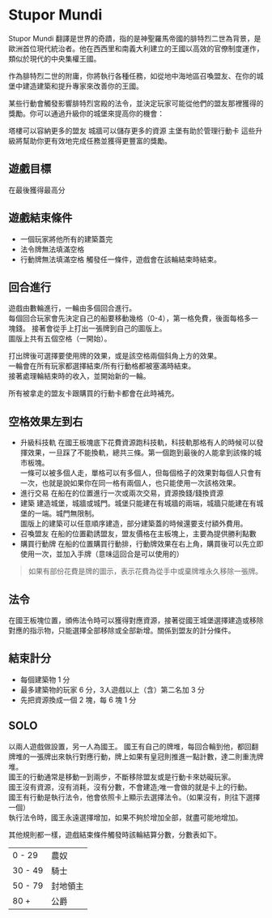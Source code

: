 # Stupor Mundi
Stupor Mundi 翻譯是世界的奇蹟，指的是神聖羅馬帝國的腓特烈二世為背景，是歐洲首位現代統治者。他在西西里和南義大利建立的王國以高效的官僚制度運作，類似於現代的中央集權王國。

作為腓特烈二世的附庸，你將執行各種任務，如從地中海地區召喚盟友、在你的城堡中建造建築和提升專家來改善你的王國。

某些行動會觸發影響腓特烈宮殿的法令，並決定玩家可能從他們的盟友那裡獲得的獎勵。你可以通過升級你的城堡來提高你的機會：

塔樓可以容納更多的盟友
城牆可以儲存更多的資源
主堡有助於管理行動卡
這些升級將幫助你更有效地完成任務並獲得更豐富的獎勵。

## 遊戲目標
在最後獲得最高分

## 遊戲結束條件
- 一個玩家將他所有的建築蓋完
- 法令牌無法填滿空格
- 行動牌無法填滿空格
觸發任一條件，遊戲會在該輪結束時結束。

## 回合進行
遊戲由數輪進行，一輪由多個回合進行。  
每個回合玩家會先決定自己的船要移動幾格（0-4），第一格免費，後面每格多一塊錢。
接著會從手上打出一張牌到自己的圖版上。  
圖版上共有五個空格（一開始）。  

打出牌後可選擇要使用牌的效果，或是該空格兩個斜角上方的效果。  
一輪會在所有玩家都選擇結束/所有行動格都被塞滿時結束。  
接著處理輪結束時的收入，並開始新的一輪。  
  
所有被拿走的盟友卡跟購買的行動卡都會在此時補充。
## 空格效果左到右
- 升級科技軌
在國王板塊底下花費資源跑科技軌，科技軌那格有人的時候可以發揮效果，一旦踩了不能換軌，總共三條。第一個跑到最後的人能拿到該條的城市板塊。  
一條可以被多個人走，單格可以有多個人，但每個格子的效果對每個人只會有一次，也就是說如果你在同一格有兩個人，也只能使用一次該格效果。
- 進行交易
在船在的位置進行一次或兩次交易，資源換錢/錢換資源
- 建築
建造城堡，城牆或城門。城堡只能建在有城牆的兩端，城牆只能建在有城堡的一端。城門無限制。  
圖版上的建築可以任意順序建造，部分建築蓋的時候還要支付額外費用。  
- 召喚盟友
在船的位置勸誘盟友，盟友價格在主板塊上，主要為提供勝利點數
- 購買行動牌
在船的位置購買行動排，行動牌效果在右上角，購買後可以先立即使用一次，並加入手牌（意味這回合是可以使用的）

> 如果有部份花費是牌的圖示，表示花費為從手中或棄牌堆永久移除一張牌。

## 法令
在國王板塊位置，頒佈法令時可以獲得對應資源，接著從國王城堡選擇建造或移除對應的指示物，只能選擇全部移除或全部新增。關係到盟友的計分條件。

## 結束計分
- 每個建築物 1 分
- 最多建築物的玩家 6 分，3人遊戲以上（含）第二名加 3 分
- 先把資源換成一個 2 塊，每 6 塊 1 分

## SOLO
以兩人遊戲做設置，另一人為國王。
國王有自己的牌堆，每回合輪到他，都回翻牌堆的一張牌出來執行對應行動，牌上如果有皇冠則推進一點計數，達二則重洗牌堆。  
國王的行動通常是移動一到兩步，不斷移除盟友或是行動卡來妨礙玩家。  
國王沒有資源，沒有消耗，沒有分數，不會建造;唯一會做的就是卡上的行動。  
國王有行動是執行法令，他會依照卡上顯示去選擇法令。（如果沒有，則往下選擇一個）  
執行法令時，國王永遠選擇增加，如果不夠於增加全部，就盡可能地增加。  
  
其他規則都一樣，遊戲結束條件觸發時該輪結算分數，分數表如下。  
<table>
<tr><td>0 - 29</td><td>農奴</td></tr>
<tr><td>30 - 49</td><td>騎士</td></tr>
<tr><td>50 - 79</td><td>封地領主</td></tr>
<tr><td>80 +</td><td>公爵</td></tr>
</table>